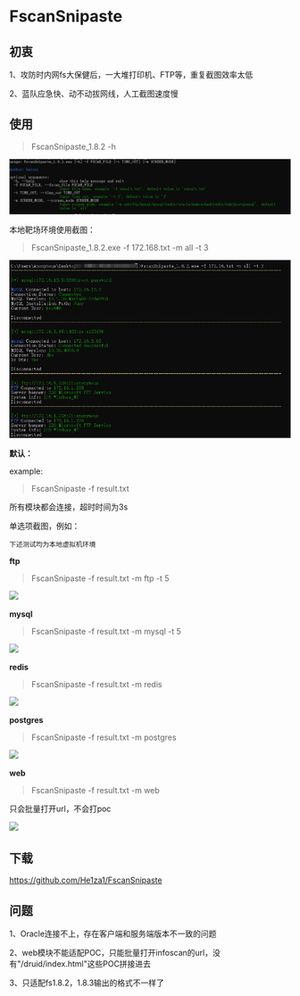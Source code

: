 # FscanSnipaste

## 初衷

1、攻防时内网fs大保健后，一大堆打印机、FTP等，重复截图效率太低

2、蓝队应急快、动不动拔网线，人工截图速度慢

## 使用

> FscanSnipaste_1.8.2 -h

![](img/bcae8eab848317a5d4404f0639d7276.png)

本地靶场环境使用截图：

> FscanSnipaste_1.8.2.exe -f 172.168.txt -m all -t 3

![](img/2f6ca7180970c07770105f69cc91d55.png)

**默认：**

example:

> FscanSnipaste -f result.txt

所有模块都会连接，超时时间为3s

单选项截图，例如：

```下述测试均为本地虚拟机环境```

**ftp**

> FscanSnipaste -f result.txt -m ftp -t 5

![](img/9bf95ec9a57fb5dcd67e7f5847e6b57.png)

**mysql**

> FscanSnipaste -f result.txt -m mysql -t 5

![](img/9503dc95684deae3367d33ff0a469cd.png)

**redis**

> FscanSnipaste -f result.txt -m redis

![](img/46cbb10a044754834666eb69793b468.png)

**postgres**

> FscanSnipaste -f result.txt -m postgres

![](img/612ecd15c3ff38c2203d2c41d009a6f.png)

**web**

> FscanSnipaste -f result.txt -m web

只会批量打开url，不会打poc

![](img/95925b4cd3d6b88b9ea8d86a3c88914.png)

## 下载

https://github.com/He1za1/FscanSnipaste

## 问题

1、Oracle连接不上，存在客户端和服务端版本不一致的问题

2、web模块不能适配POC，只能批量打开infoscan的url，没有"/druid/index.html"这些POC拼接进去

3、只适配fs1.8.2，1.8.3输出的格式不一样了

